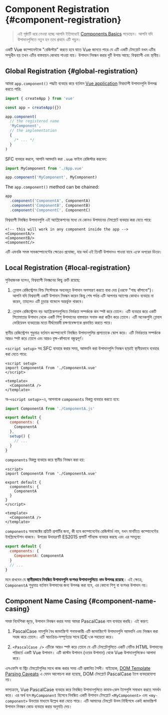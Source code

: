 # Component Registration {#component-registration}

<VueSchoolLink href="https://vueschool.io/lessons/vue-3-global-vs-local-vue-components" title="বিনামূল্যে Vue.js Component Registration পাঠ"/>

> এই পৃষ্ঠাটি ধরে নেওয়া হচ্ছে আপনি ইতিমধ্যেই [Components Basics](/guide/essentials/component-basics) পড়েছেন। আপনি যদি উপাদানগুলিতে নতুন হন তবে প্রথমে এটি পড়ুন।

একটি Vue কম্পোনেন্টকে "রেজিস্টার" করতে হবে যাতে Vue জানতে পারে যে এটি একটি টেমপ্লেটে যখন এটির সম্মুখীন হয় তখন এটির বাস্তবায়ন কোথায় পাওয়া যায়। উপাদান নিবন্ধন করার দুটি উপায় আছে: বিশ্বব্যাপী এবং স্থানীয়।

## Global Registration {#global-registration}

আমরা `app.component()` পদ্ধতি ব্যবহার করে বর্তমান [Vue application](/guide/essentials/application.html) বিশ্বব্যাপী উপাদানগুলি উপলব্ধ করতে পারি:

```js
import { createApp } from 'vue'

const app = createApp({})

app.component(
  // the registered name
  'MyComponent',
  // the implementation
  {
    /* ... */
  }
)
```

SFC ব্যবহার করলে, আপনি আমদানি করা `.vue` ফাইল রেজিস্টার করবেন:

```js
import MyComponent from './App.vue'

app.component('MyComponent', MyComponent)
```

The `app.component()` method can be chained:

```js
app
  .component('ComponentA', ComponentA)
  .component('ComponentB', ComponentB)
  .component('ComponentC', ComponentC)
```

বিশ্বব্যাপী নিবন্ধিত উপাদানগুলি এই অ্যাপ্লিকেশনের মধ্যে যে কোনও উপাদানের টেমপ্লেটে ব্যবহার করা যেতে পারে:

```vue-html
<!-- this will work in any component inside the app -->
<ComponentA/>
<ComponentB/>
<ComponentC/>
```

এটি এমনকি সমস্ত সাবকম্পোনেন্টের ক্ষেত্রেও প্রযোজ্য, যার অর্থ এই তিনটি উপাদানও পাওয়া যাবে _একে অপরের ভিতর_।

## Local Registration {#local-registration}

সুবিধাজনক হলেও, বিশ্বব্যাপী নিবন্ধনের কিছু ত্রুটি রয়েছে:

1. গ্লোবাল রেজিস্ট্রেশন বিল্ড সিস্টেমকে অব্যবহৃত উপাদান অপসারণ করতে বাধা দেয় (ওরফে "গাছ কাঁপানো")। আপনি যদি বিশ্বব্যাপী একটি উপাদান নিবন্ধন করেন কিন্তু শেষ পর্যন্ত এটি আপনার অ্যাপের কোথাও ব্যবহার না করেন, তাহলেও এটি চূড়ান্ত বান্ডেলে অন্তর্ভুক্ত থাকবে।

2. গ্লোবাল রেজিস্ট্রেশন বড় অ্যাপ্লিকেশনগুলিতে নির্ভরতা সম্পর্ককে কম স্পষ্ট করে তোলে। এটি ব্যবহার করে একটি পিতামাতার উপাদান থেকে একটি শিশু উপাদানের বাস্তবায়ন সনাক্ত করা কঠিন করে তোলে। এটি অনেকগুলি গ্লোবাল ভেরিয়েবল ব্যবহারের মতো দীর্ঘমেয়াদী রক্ষণাবেক্ষণকে প্রভাবিত করতে পারে।

স্থানীয় রেজিস্ট্রেশন শুধুমাত্র বর্তমান কম্পোনেন্টে নিবন্ধিত উপাদানগুলির প্রাপ্যতাকে স্কোপ করে। এটি নির্ভরতার সম্পর্ককে আরও স্পষ্ট করে তোলে এবং আরও বৃক্ষ-কাঁপানো বন্ধুত্বপূর্ণ।

<div class="composition-api">

`<script setup>` সহ SFC ব্যবহার করার সময়, আমদানি করা উপাদানগুলি নিবন্ধন ছাড়াই স্থানীয়ভাবে ব্যবহার করা যেতে পারে:

```vue
<script setup>
import ComponentA from './ComponentA.vue'
</script>

<template>
  <ComponentA />
</template>
```

অ-`<script setup>`-এ, আপনাকে `components` বিকল্প ব্যবহার করতে হবে:

```js
import ComponentA from './ComponentA.js'

export default {
  components: {
    ComponentA
  },
  setup() {
    // ...
  }
}
```

</div>
<div class="options-api">

`components` বিকল্প ব্যবহার করে স্থানীয় নিবন্ধন করা হয়:

```vue
<script>
import ComponentA from './ComponentA.vue'

export default {
  components: {
    ComponentA
  }
}
</script>

<template>
  <ComponentA />
</template>
```

</div>

`components` অবজেক্টের প্রতিটি প্রপার্টির জন্য, কী হবে কম্পোনেন্টের রেজিস্টার্ড নাম, যখন মানটিতে কম্পোনেন্টের ইমপ্লিমেন্টেশন থাকবে। উপরের উদাহরণটি ES2015 প্রপার্টি শর্টহ্যান্ড ব্যবহার করছে এবং এর সমতুল্য:

```js
export default {
  components: {
    ComponentA: ComponentA
  }
  // ...
}
```

মনে রাখবেন যে **স্থানীয়ভাবে নিবন্ধিত উপাদানগুলি বংশধর উপাদানগুলিতে *না*ও উপলব্ধ রয়েছে**। এই ক্ষেত্রে, `ComponentA` শুধুমাত্র বর্তমান উপাদানের জন্য উপলব্ধ করা হবে, এর কোনো শিশু বা বংশধর উপাদান নয়।

## Component Name Casing {#component-name-casing}

সমস্ত নির্দেশিকা জুড়ে, উপাদান নিবন্ধন করার সময় আমরা PascalCase নাম ব্যবহার করছি। এই কারণ:

1. PascalCase নামগুলি বৈধ জাভাস্ক্রিপ্ট শনাক্তকারী৷ এটি জাভাস্ক্রিপ্টে উপাদানগুলি আমদানি এবং নিবন্ধন করা সহজ করে তোলে। এটি স্বয়ংক্রিয়-সম্পূর্ণতার সাথে IDE-কে সহায়তা করে।

2. `<PascalCase />` এটিকে আরও স্পষ্ট করে তোলে যে এটি টেমপ্লেটগুলিতে একটি নেটিভ HTML উপাদানের পরিবর্তে একটি Vue উপাদান। এটি কাস্টম উপাদান (ওয়েব উপাদান) থেকে Vue উপাদানগুলিকেও আলাদা করে।

এসএফসি বা স্ট্রিং টেমপ্লেটগুলির সাথে কাজ করার সময় এটি প্রস্তাবিত শৈলী। যাইহোক, [DOM Template Parsing Caveats](/guide/essentials/component-basics.html#dom-template-parsing-caveats) এ যেমন আলোচনা করা হয়েছে, DOM টেমপ্লেটে PascalCase ট্যাগ ব্যবহারযোগ্য নয়।

ভাগ্যক্রমে, Vue PascalCase ব্যবহার করে নিবন্ধিত উপাদানগুলিতে কাবাব-কেস ট্যাগগুলি সমাধান করতে সমর্থন করে। এর অর্থ হল `MyComponent` হিসেবে নিবন্ধিত একটি উপাদান টেমপ্লেটে `<MyComponent>` এবং `<my-component>` উভয়ের মাধ্যমে উল্লেখ করা যেতে পারে। এটি আমাদের টেমপ্লেট উত্স নির্বিশেষে একই জাভাস্ক্রিপ্ট উপাদান নিবন্ধন কোড ব্যবহার করার অনুমতি দেয়।
